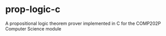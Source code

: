 # prop-logic-c
A propositional logic theorem prover implemented in C for the COMP202P Computer Science module
